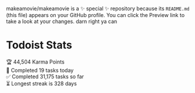 makeamovie/makeamovie is a ✨ special ✨ repository because its `README.md` (this file) appears on your GitHub profile.
You can click the Preview link to take a look at your changes. darn right ya can

# Todoist Stats

<!-- TODO-IST:START -->
🏆  44,504 Karma Points           
🌸  Completed 19 tasks today           
✅  Completed 31,175 tasks so far           
⏳  Longest streak is 328 days
<!-- TODO-IST:END -->
